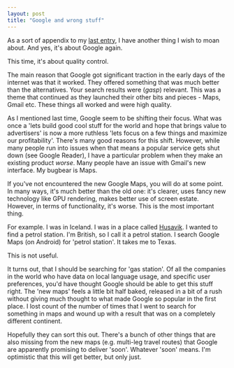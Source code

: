 ```yaml
---
layout: post
title: "Google and wrong stuff"
---
```

As a sort of appendix to my [last entry](/news/comments/google-and-free-stuff/), I have another thing I wish to moan about. And yes, it's about Google again.

This time, it's about quality control.

The main reason that Google got significant traction in the early days of the internet was that it worked. They offered something that was much better than the alternatives. Your search results were (*gasp*) relevant. This was a theme that continued as they launched their other bits and pieces - Maps, Gmail etc. These things all worked and were high quality.

As I mentioned last time, Google seem to be shifting their focus. What was once a 'lets build good cool stuff for the world and hope that brings value to advertisers' is now a more ruthless 'lets focus on a few things and maximize our profitability'. There's many good reasons for this shift. However, while many people run into issues when that means a popular service gets shut down (see Google Reader), I have a particular problem when they make an existing product *worse*. Many people have an issue with Gmail's new interface. My bugbear is Maps.

If you've not encountered the new Google Maps, you will do at some point. In many ways, it's much better than the old one: it's clearer, uses fancy new technology like GPU rendering, makes better use of screen estate. However, in terms of functionality, it's worse. This is the most important thing.

For example. I was in Iceland. I was in a place called [Husavik](https://www.google.co.uk/maps/preview#!q=husavik&data=!4m10!1m9!4m8!1m3!1d1043!2d-17.3560795!3d66.0489714!3m2!1i1920!2i989!4f13.1). I wanted to find a petrol station. I'm British, so I call it a petrol station. I search Google Maps (on Android) for 'petrol station'. It takes me to Texas.

This is not useful.

It turns out, that I should be searching for 'gas station'. Of all the companies in the world who have data on local language usage, and specific user preferences, you'd have thought Google should be able to get this stuff right. The 'new maps' feels a little bit half baked, released in a bit of a rush without giving much thought to what made Google so popular in the first place. I lost count of the number of times that I went to search for something in maps and wound up with a result that was on a completely different continent.

Hopefully they can sort this out. There's a bunch of other things that are also missing from the new maps (e.g. multi-leg travel routes) that Google are apparently promising to deliver 'soon'. Whatever 'soon' means. I'm optimistic that this will get better, but only just.
